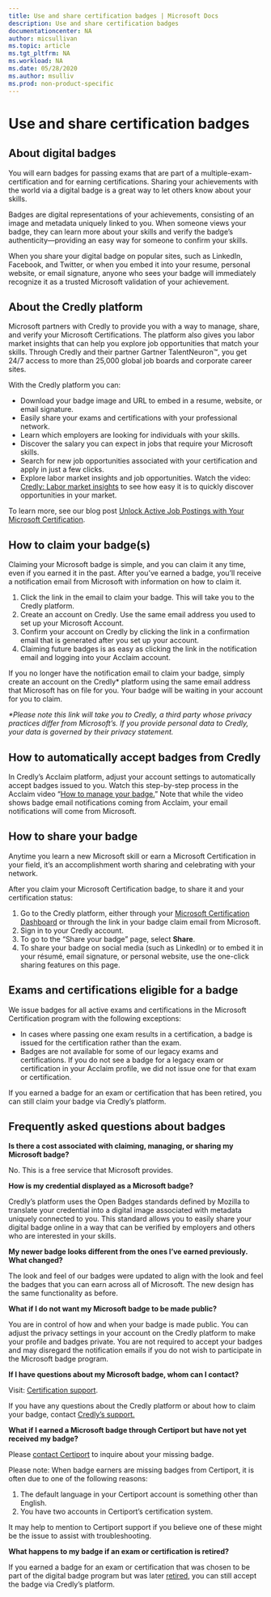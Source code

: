 ```yaml
---
title: Use and share certification badges | Microsoft Docs
description: Use and share certification badges
documentationcenter: NA 
author: micsullivan
ms.topic: article
ms.tgt_pltfrm: NA
ms.workload: NA
ms.date: 05/28/2020
ms.author: msulliv
ms.prod: non-product-specific
---
```

# Use and share certification badges

## About digital badges

You will earn badges for passing exams that are part of a multiple-exam-certification and for earning certifications. Sharing your achievements with the world via a digital badge is a great way to let others know about your skills.

Badges are digital representations of your achievements, consisting of an image and metadata uniquely linked to you. When someone views your badge, they can learn more about your skills and verify the badge’s authenticity—providing an easy way for someone to confirm your skills.

When you share your digital badge on popular sites, such as LinkedIn, Facebook, and Twitter, or when you embed it into your resume, personal website, or email signature, anyone who sees your badge will immediately recognize it as a trusted Microsoft validation of your achievement.

## About the Credly platform

Microsoft partners with Credly to provide you with a way to manage, share, and verify your Microsoft Certifications. The platform also gives you labor market insights that can help you explore job opportunities that match your skills. Through Credly and their partner Gartner TalentNeuron™, you get 24/7 access to more than 25,000 global job boards and corporate career sites.

With the Credly platform you can:
- Download your badge image and URL to embed in a resume, website, or email signature.
- Easily share your exams and certifications with your professional network.
- Learn which employers are looking for individuals with your skills.
- Discover the salary you can expect in jobs that require your Microsoft skills.
- Search for new job opportunities associated with your certification and apply in just a few clicks.
- Explore labor market insights and job opportunities. Watch the video: [Credly: Labor market insights](https://vimeo.com/379867308) to see how easy it is to quickly discover opportunities in your market.

To learn more, see our blog post [Unlock Active Job Postings with Your Microsoft Certification](/learn/certifications/posts/unlock-active-job-postings-with-your-microsoft-certification).

## How to claim your badge(s)

Claiming your Microsoft badge is simple, and you can claim it any time, even if you earned it in the past. After you’ve earned a badge, you’ll receive a notification email from Microsoft with information on how to claim it.

1. Click the link in the email to claim your badge. This will take you to the Credly platform.
2. Create an account on Credly. Use the same email address you used to set up your Microsoft Account.
3. Confirm your account on Credly by clicking the link in a confirmation email that is generated after you set up your account.
4. Claiming future badges is as easy as clicking the link in the notification email and logging into your Acclaim account.

If you no longer have the notification email to claim your badge, simply create an account on the Credly* platform using the same email address that Microsoft has on file for you. Your badge will be waiting in your account for you to claim.

_*Please note this link will take you to Credly, a third party whose privacy practices differ from Microsoft’s. If you provide personal data to Credly, your data is governed by their privacy statement._

## How to automatically accept badges from Credly

In Credly’s Acclaim platform, adjust your account settings to automatically accept badges issued to you. Watch this step-by-step process in the Acclaim video “[How to manage your badge.](https://www.youtube.com/watch?v=rMeSQM0h1_Y)” Note that while the video shows badge email notifications coming from Acclaim, your email notifications will come from Microsoft.

## How to share your badge

Anytime you learn a new Microsoft skill or earn a Microsoft Certification in your field, it’s an accomplishment worth sharing and celebrating with your network.

After you claim your Microsoft Certification badge, to share it and your certification status:

1. Go to the Credly platform, either through your [Microsoft Certification Dashboard](https://aka.ms/certdashboard) or through the link in your badge claim email from Microsoft.
2. Sign in to your Credly account.
3. To go to the “Share your badge” page, select **Share**.
4. To share your badge on social media (such as LinkedIn) or to embed it in your résumé, email signature, or personal website, use the one-click sharing features on this page.

## Exams and certifications eligible for a badge

We issue badges for all active exams and certifications in the Microsoft Certification program with the following exceptions:

- In cases where passing one exam results in a certification, a badge is issued for the certification rather than the exam.
- Badges are not available for some of our legacy exams and certifications. If you do not see a badge for a legacy exam or certification in your Acclaim profile, we did not issue one for that exam or certification.

If you earned a badge for an exam or certification that has been retired, you can still claim your badge via Credly’s platform.

## Frequently asked questions about badges

**Is there a cost associated with claiming, managing, or sharing my Microsoft badge?**

No. This is a free service that Microsoft provides.

**How is my credential displayed as a Microsoft badge?**

Credly’s platform uses the Open Badges standards defined by Mozilla to translate your credential into a digital image associated with metadata uniquely connected to you. This standard allows you to easily share your digital badge online in a way that can be verified by employers and others who are interested in your skills.

**My newer badge looks different from the ones I’ve earned previously. What changed?**

The look and feel of our badges were updated to align with the look and feel the badges that you can earn across all of Microsoft. The new design has the same functionality as before.

**What if I do not want my Microsoft badge to be made public?**

You are in control of how and when your badge is made public. You can adjust the privacy settings in your account on the Credly platform to make your profile and badges private. You are not required to accept your badges and may disregard the notification emails if you do not wish to participate in the Microsoft badge program.

**If I have questions about my Microsoft badge, whom can I contact?**

Visit: [Certification support](/learn/certifications/help).

If you have any questions about the Credly platform or about how to claim your badge, contact [Credly’s support.](https://support.youracclaim.com/)

**What if I earned a Microsoft badge through Certiport but have not yet received my badge?**

Please [contact Certiport](https://certiport.pearsonvue.com/Support/Support-for-test-candidates/Customer-service) to inquire about your missing badge.

Please note: When badge earners are missing badges from Certiport, it is often due to one of the following reasons:

1. The default language in your Certiport account is something other than English.
2. You have two accounts in Certiport’s certification system.

It may help to mention to Certiport support if you believe one of these might be the issue to assist with troubleshooting.

**What happens to my badge if an exam or certification is retired?**

If you earned a badge for an exam or certification that was chosen to be part of the digital badge program but was later [retired](/learn/certifications/retired-certifications), you can still accept the badge via Credly’s platform.